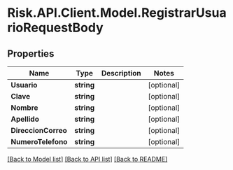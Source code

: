 # Risk.API.Client.Model.RegistrarUsuarioRequestBody
## Properties

Name | Type | Description | Notes
------------ | ------------- | ------------- | -------------
**Usuario** | **string** |  | [optional] 
**Clave** | **string** |  | [optional] 
**Nombre** | **string** |  | [optional] 
**Apellido** | **string** |  | [optional] 
**DireccionCorreo** | **string** |  | [optional] 
**NumeroTelefono** | **string** |  | [optional] 

[[Back to Model list]](../README.md#documentation-for-models) [[Back to API list]](../README.md#documentation-for-api-endpoints) [[Back to README]](../README.md)


